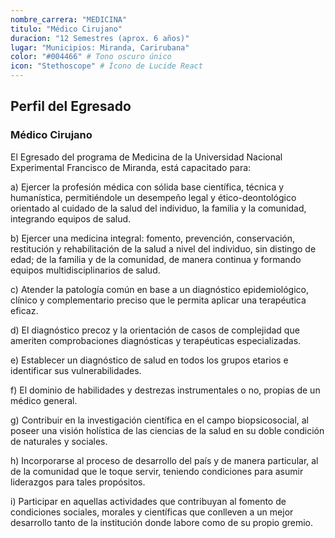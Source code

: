 ```yaml
---
nombre_carrera: "MEDICINA"
titulo: "Médico Cirujano"
duracion: "12 Semestres (aprox. 6 años)"
lugar: "Municipios: Miranda, Carirubana"
color: "#004466" # Tono oscuro único
icon: "Stethoscope" # Ícono de Lucide React
---
```


## Perfil del Egresado

### Médico Cirujano
El Egresado del programa de Medicina de la Universidad Nacional Experimental Francisco de Miranda, está capacitado para:

a) Ejercer la profesión médica con sólida base científica, técnica y humanística, permitiéndole un desempeño legal y ético-deontológico orientado al cuidado de la salud del individuo, la familia y la comunidad, integrando equipos de salud.

b) Ejercer una medicina integral: fomento, prevención, conservación, restitución y rehabilitación de la salud a nivel del individuo, sin distingo de edad; de la familia y de la comunidad, de manera continua y formando equipos multidisciplinarios de salud.

c) Atender la patología común en base a un diagnóstico epidemiológico, clínico y complementario preciso que le permita aplicar una terapéutica eficaz.

d) El diagnóstico precoz y la orientación de casos de complejidad que ameriten comprobaciones diagnósticas y terapéuticas especializadas.

e) Establecer un diagnóstico de salud en todos los grupos etarios e identificar sus vulnerabilidades.

f) El dominio de habilidades y destrezas instrumentales o no, propias de un médico general.

g) Contribuir en la investigación científica en el campo biopsicosocial, al poseer una visión holística de las ciencias de la salud en su doble condición de naturales y sociales.

h) Incorporarse al proceso de desarrollo del país y de manera particular, al de la comunidad que le toque servir, teniendo condiciones para asumir liderazgos para tales propósitos.

i) Participar en aquellas actividades que contribuyan al fomento de condiciones sociales, morales y científicas que conlleven a un mejor desarrollo tanto de la institución donde labore como de su propio gremio.
